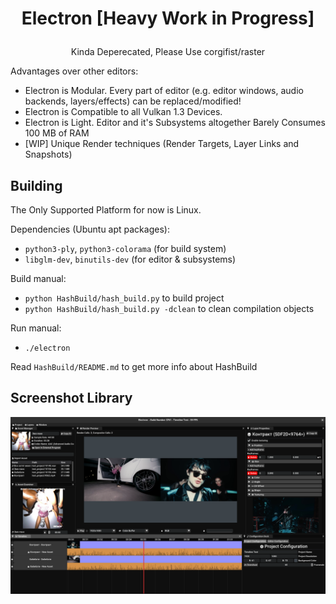 # <h1><p align="center">Electron [Heavy Work in Progress]</p></h1>
<p align="center">Kinda Deperecated, Please Use corgifist/raster</p>

Advantages over other editors:
* Electron is Modular. Every part of editor (e.g. editor windows, audio backends, layers/effects) can be replaced/modified!
* Electron is Compatible to all Vulkan 1.3 Devices.
* Electron is Light. Editor and it's Subsystems altogether Barely Consumes 100 MB of RAM
* [WIP] Unique Render techniques (Render Targets, Layer Links and Snapshots) 

## Building
The Only Supported Platform for now is Linux.

Dependencies (Ubuntu apt packages):
* `python3-ply`, `python3-colorama` (for build system)
* `libglm-dev`, `binutils-dev` (for editor & subsystems)

Build manual:
* `python HashBuild/hash_build.py` to build project
* `python HashBuild/hash_build.py -dclean` to clean compilation objects

Run manual:
* `./electron`

Read `HashBuild/README.md` to get more info about HashBuild


## Screenshot Library
![Screenshot](gallery/GalleryImage4.png "")
